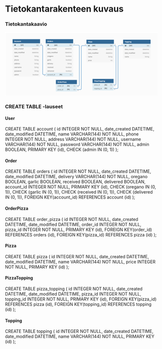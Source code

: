 # Tietokantarakenteen kuvaus

### Tietokantakaavio

![Tietokantakaavio](https://github.com/juissijohtaja/Pizzapalvelu/blob/master/documentation/Pizzapalvelu-dbdiagram.png)

### CREATE TABLE -lauseet

#### User
CREATE TABLE account (
        id INTEGER NOT NULL, 
        date_created DATETIME, 
        date_modified DATETIME, 
        name VARCHAR(144) NOT NULL, 
        phone INTEGER NOT NULL, 
        address VARCHAR(144) NOT NULL, 
        username VARCHAR(144) NOT NULL, 
        password VARCHAR(144) NOT NULL, 
        admin BOOLEAN, 
        PRIMARY KEY (id), 
        CHECK (admin IN (0, 1))
);

#### Order
CREATE TABLE orders (
        id INTEGER NOT NULL, 
        date_created DATETIME, 
        date_modified DATETIME, 
        delivery VARCHAR(144) NOT NULL, 
        oregano BOOLEAN, 
        garlic BOOLEAN, 
        received BOOLEAN, 
        delivered BOOLEAN, 
        account_id INTEGER NOT NULL, 
        PRIMARY KEY (id), 
        CHECK (oregano IN (0, 1)), 
        CHECK (garlic IN (0, 1)), 
        CHECK (received IN (0, 1)), 
        CHECK (delivered IN (0, 1)), 
        FOREIGN KEY(account_id) REFERENCES account (id)
);

#### OrderPizza
CREATE TABLE order_pizza (
        id INTEGER NOT NULL, 
        date_created DATETIME, 
        date_modified DATETIME, 
        order_id INTEGER NOT NULL, 
        pizza_id INTEGER NOT NULL, 
        PRIMARY KEY (id), 
        FOREIGN KEY(order_id) REFERENCES orders (id), 
        FOREIGN KEY(pizza_id) REFERENCES pizza (id)
);

#### Pizza
CREATE TABLE pizza (
        id INTEGER NOT NULL, 
        date_created DATETIME, 
        date_modified DATETIME, 
        name VARCHAR(144) NOT NULL, 
        price INTEGER NOT NULL, 
        PRIMARY KEY (id)
);

#### PizzaTopping
CREATE TABLE pizza_topping (
        id INTEGER NOT NULL, 
        date_created DATETIME, 
        date_modified DATETIME, 
        pizza_id INTEGER NOT NULL, 
        topping_id INTEGER NOT NULL, 
        PRIMARY KEY (id), 
        FOREIGN KEY(pizza_id) REFERENCES pizza (id), 
        FOREIGN KEY(topping_id) REFERENCES topping (id)
);

#### Topping
CREATE TABLE topping (
        id INTEGER NOT NULL, 
        date_created DATETIME, 
        date_modified DATETIME, 
        name VARCHAR(144) NOT NULL, 
        PRIMARY KEY (id)
);

